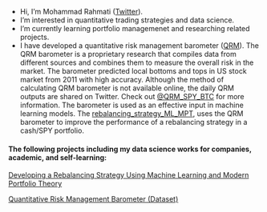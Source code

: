 - Hi, I’m Mohammad Rahmati ([Twitter](https://twitter.com/111oRa)).
- I’m interested in quantitative trading strategies and data science.
- I’m currently learning portfolio managemenet and researching related projects. 
- I have developed a quantitative risk management barometer ([QRM](https://github.com/Mohammad-Rahmati/QRM_barometer)). The QRM barometer is a proprietary research that compiles data from different sources and combines them to measure the overall risk in the market. The barometer predicted local bottoms and tops in US stock market from 2011 with high accuracy. Although the method of calculating QRM barometer is not available online, the daily QRM outputs are shared on Twitter. Check out [@QRM_SPY_BTC](https://twitter.com/QRM_SPY_BTC) for more information. The barometer is used as an effective input in machine learning models. The [rebalancing_strategy_ML_MPT](https://github.com/Mohammad-Rahmati/Rebalancing_Strategy_ML_MPT), uses the QRM barometer to improve the performance of a rebalancing strategy in a cash/SPY portfolio.

#### The following projects including my data science works for companies, academic, and self-learning:

[Developing a Rebalancing Strategy Using Machine Learning and Modern Portfolio Theory](https://github.com/Mohammad-Rahmati/Rebalancing_Strategy_ML_MPT)

[Quantitative Risk Management Barometer (Dataset)](https://github.com/Mohammad-Rahmati/QRM_barometer)
